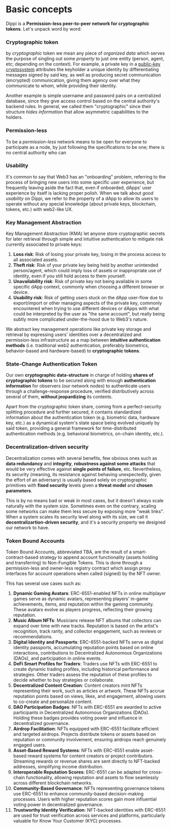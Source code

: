 # Basic concepts

Dippi is a **Permission-less peer-to-peer network for cryptographic tokens**. Let's unpack word by word:

### **Cryptographic token**
by _cryptographic_ token we mean any piece of _organized data_ which serves the purpose of singling out some _property_ to just one entity (person, agent, etc; depending on the context). For example, a private key in a [public-key cryptosystem](https://en.wikipedia.org/wiki/Public-key_cryptography) attributes the keyholder a unique identity by differentiating messages signed by said key, as well as producing secret communication (encrypted) communication, giving them agency over what they communicate to whom, while providing their identity.  

Another example is simple username and password pairs on a centralized database, since they give access control based on the central authority's backend rules. In general, we called them "cryptographic" since their structure _hides information_ that allow asymmetric capabilities to the holders.

### **Permission-less**
To be a _permission-less_ network means to be open for everyone to participate as a node, by just following the specifications to be one; there is no central authority who can 

### **Usability**
It's common to say that Web3 has an "onboarding" problem, referring to the process of bringing new users into some specific user experience, but frequently leaving aside the fact that, even if onboarded, dApps' user experience by itself is lacking proper polish. When we talk about _good usability_ on Dippi, we refer to the property of a dApp to allow its users to operate without any special knowledge (about private keys, blockchain, tokens, etc.) with web2-like UX.

### **Key Management Abstraction**
Key Management Abstraction (KMA) let anyone store cryptographic secrets for later retrieval through simple and intuitive authentication to mitigate risk currently associated to private keys: 

1. **Loss risk**: Risk of losing your private key, losing in the process access to all associated assets.
2. **Theft risk**: Risk of your private key being held by another unintended person/agent, which could imply loss of assets or inappropriate use of identity, even if you still hold access to them yourself.
3. **Unavailability risk**: Risk of private key not being available in some specific dApp context, commonly when choosing a different browser or device.
4. **Usability risk**: Risk of getting users stuck on the dApp user-flow due to export/import or other managing aspects of the private key, commonly encountered when trying to use different devices or dApps with what could be interpreted by the user as "the same account", but really being subtly more complicated under-the-hood due to Web3's nature.

We abstract key management operations like private key storage and retrieval by expressing users' identities over a decentralized and permission-less infrastructure as a map between **intuitive authentication methods** (i.e. traditional web2 authentication, preferably biometrics, behavior-based and hardware-based) to **cryptographic tokens**.


### **State-Change Authentication Token**
Our own **cryptographic data-structure** in charge of holding **shares of cryptographic tokens** to be secured along with enough **authentication information** for observers (our network nodes) to authenticate users through a challenge-response procedure, verified distributively across several of them, **without jeopardizing** its contents.

Apart from the cryptographic token share, coming from a perfect-security splitting procedure and further secured, it contains standardized information about the authentication token (e.g. biometric data, hardware key, etc.) as a dynamical system's state space being evolved uniquely by said token, providing a general framework for time-distributed authentication methods (e.g. behavioral biometrics, on-chain identity, etc.). 

### **Decentralization-driven security**
Decentralization comes with several benefits, few obvious ones such as **data redundancy** and **integrity**, **robustness against some attacks** that would be very effective against **single points of failure**, etc. Nevertheless, its security (meaning, its resistance against behaving unexpectedly, given the effort of an adversary) is usually based solely on cryptographic primitives with **fixed security** levels given a **threat model** and **chosen parameters**.

This is by no means bad or weak in most cases, but it doesn't always scale naturally with the system size. Sometimes even on the contrary, scaling some networks can make them less secure by exposing more "weak links". When a system scales its security level along with its size, we call it **decentralizartion-driven security**, and it's a security property we designed our network to have.

### **Token Bound Accounts**
Token Bound Accounts, abbreviated TBA, are the result of a smart-contract-based strategy to append account functionality (assets holding and transferring) to Non-Fungible Tokens. This is done through a permission-less and owner-less registry contract which assign proxy interfaces for account operations when called (signed) by the NFT owner. 

This has several use cases such as:

1. **Dynamic Gaming Avatars**: ERC-6551-enabled NFTs in online multiplayer games serve as dynamic avatars, representing players' in-game achievements, items, and reputation within the gaming community. These avatars evolve as players progress, reflecting their growing reputation.
2. **Music Album NFTs**: Musicians release NFT albums that collectors can expand over time with new tracks. Reputation is based on the artist's recognition, track rarity, and collector engagement, such as reviews or recommendations.
3. **Digital Identity and Passports**: ERC-6551-backed NFTs serve as digital identity passports, accumulating reputation points based on online interactions, contributions to Decentralized Autonomous Organizations (DAOs), and participation in online events.
4. **DeFi Smart Profiles for Traders**: Traders use NFTs with ERC-6551 to create dynamic trading profiles, including historical performance and strategies. Other traders assess the reputation of these profiles to decide whether to buy strategies or collaborate.
5. **Decentralized Content Creation**: Content creators mint NFTs representing their work, such as articles or artwork. These NFTs accrue reputation points based on views, likes, and engagement, allowing users to co-create and personalize content.
6. **DAO Participation Badges**: NFTs with ERC-6551 are awarded to active participants in Decentralized Autonomous Organizations (DAOs). Holding these badges provides voting power and influence in decentralized governance.
7. **Airdrop Facilitation**: NFTs equipped with ERC-6551 facilitate efficient and targeted airdrops. Projects distribute tokens or assets based on reputation or community involvement, ensuring airdrops reach genuinely engaged users.
8. **Asset-Based Reward Systems**: NFTs with ERC-6551 enable asset-based reward systems for content creators or project contributors. Streaming rewards or revenue shares are sent directly to NFT-backed addresses, simplifying income distribution.
9. **Interoperable Reputation Scores**: ERC-6551 can be adapted for cross-chain functionality, allowing reputation and assets to flow seamlessly across different blockchain networks.
10. **Community-Based Governance**: NFTs representing governance tokens use ERC-6551 to enhance community-based decision-making processes. Users with higher reputation scores gain more influential voting power in decentralized governance.
11. **Trustworthy Identity Verification**: NFT-backed identities with ERC-6551 are used for trust verification across services and platforms, particularly valuable for Know Your Customer (KYC) processes.